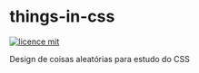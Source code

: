 # things-in-css

[![licence mit](https://img.shields.io/badge/licence-MIT-blue.svg)](https://github.com/allysonjeronimo/game-engine-js/blob/master/LICENSE)

Design de coisas aleatórias para estudo do CSS
